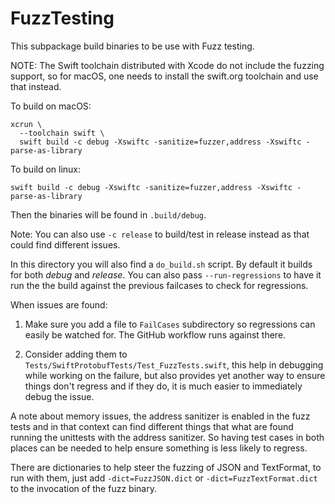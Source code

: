 # FuzzTesting

This subpackage build binaries to be use with Fuzz testing.

NOTE: The Swift toolchain distributed with Xcode do not include the fuzzing
support, so for macOS, one needs to install the swift.org toolchain and use that
instead.

To build on macOS:

```
xcrun \
  --toolchain swift \
  swift build -c debug -Xswiftc -sanitize=fuzzer,address -Xswiftc -parse-as-library
```

To build on linux:

```
swift build -c debug -Xswiftc -sanitize=fuzzer,address -Xswiftc -parse-as-library
```

Then the binaries will be found in `.build/debug`.

Note: You can also use `-c release` to build/test in release instead as that
could find different issues.

In this directory you will also find a `do_build.sh` script.  By default it
builds for both _debug_ and _release_. You can also pass `--run-regressions` to
have it run the the build against the previous failcases to check for
regressions.

When issues are found:

1. Make sure you add a file to `FailCases` subdirectory so regressions can
   easily be watched for. The GitHub workflow runs against there.

2. Consider adding them to `Tests/SwiftProtobufTests/Test_FuzzTests.swift`, this
   help in debugging while working on the failure, but also provides yet another way
   to ensure things don't regress and if they do, it is much easier to immediately
   debug the issue.

A note about memory issues, the address sanitizer is enabled in the fuzz tests
and in that context can find different things that what are found running the
unittests with the address sanitizer. So having test cases in both places can be
needed to help ensure something is less likely to regress.

There are dictionaries to help steer the fuzzing of JSON and TextFormat, to run
with them, just add `-dict=FuzzJSON.dict` or `-dict=FuzzTextFormat.dict` to the
invocation of the fuzz binary.
